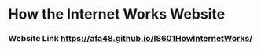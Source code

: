 # How the Internet Works Website

### Website Link      https://afa48.github.io/IS601HowInternetWorks/
